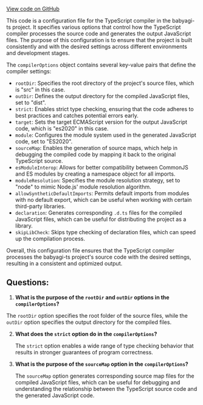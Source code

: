 [View code on GitHub](https://github.com/context-labs/babyagi-ts/tsconfig.json)

This code is a configuration file for the TypeScript compiler in the babyagi-ts project. It specifies various options that control how the TypeScript compiler processes the source code and generates the output JavaScript files. The purpose of this configuration is to ensure that the project is built consistently and with the desired settings across different environments and development stages.

The `compilerOptions` object contains several key-value pairs that define the compiler settings:

- `rootDir`: Specifies the root directory of the project's source files, which is "src" in this case.
- `outDir`: Defines the output directory for the compiled JavaScript files, set to "dist".
- `strict`: Enables strict type checking, ensuring that the code adheres to best practices and catches potential errors early.
- `target`: Sets the target ECMAScript version for the output JavaScript code, which is "es2020" in this case.
- `module`: Configures the module system used in the generated JavaScript code, set to "ES2020".
- `sourceMap`: Enables the generation of source maps, which help in debugging the compiled code by mapping it back to the original TypeScript source.
- `esModuleInterop`: Allows for better compatibility between CommonJS and ES modules by creating a namespace object for all imports.
- `moduleResolution`: Specifies the module resolution strategy, set to "node" to mimic Node.js' module resolution algorithm.
- `allowSyntheticDefaultImports`: Permits default imports from modules with no default export, which can be useful when working with certain third-party libraries.
- `declaration`: Generates corresponding `.d.ts` files for the compiled JavaScript files, which can be useful for distributing the project as a library.
- `skipLibCheck`: Skips type checking of declaration files, which can speed up the compilation process.

Overall, this configuration file ensures that the TypeScript compiler processes the babyagi-ts project's source code with the desired settings, resulting in a consistent and optimized output.
## Questions: 
 1. **What is the purpose of the `rootDir` and `outDir` options in the `compilerOptions`?**

   The `rootDir` option specifies the root folder of the source files, while the `outDir` option specifies the output directory for the compiled files.

2. **What does the `strict` option do in the `compilerOptions`?**

   The `strict` option enables a wide range of type checking behavior that results in stronger guarantees of program correctness.

3. **What is the purpose of the `sourceMap` option in the `compilerOptions`?**

   The `sourceMap` option generates corresponding source map files for the compiled JavaScript files, which can be useful for debugging and understanding the relationship between the TypeScript source code and the generated JavaScript code.